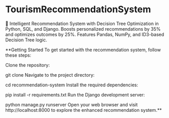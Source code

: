 # TourismRecommendationSystem

🚀 Intelligent Recommendation System with Decision Tree Optimization in Python, SQL, and Django. Boosts personalized recommendations by 35% and optimizes outcomes by 25%. Features Pandas, NumPy, and ID3-based Decision Tree logic.

**Getting Started To get started with the recommendation system, follow these steps:

Clone the repository:

git clone  Navigate to the project directory:

cd recommendation-system Install the required dependencies:

pip install -r requirements.txt Run the Django development server:

python manage.py runserver Open your web browser and visit http://localhost:8000 to explore the enhanced recommendation system.**
